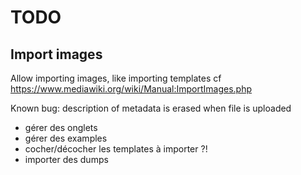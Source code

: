 TODO
====

Import images
-------------
Allow importing images, like importing templates
cf https://www.mediawiki.org/wiki/Manual:ImportImages.php

Known bug: description of metadata is erased when file is uploaded

- gérer des onglets
- gérer des examples
- cocher/décocher les templates à importer ?!
- importer des dumps


